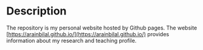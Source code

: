 # Description

The repository is my personal website hosted by Github pages. The website [https://arainbilal.github.io/](https://arainbilal.github.io/) provides information about my research and teaching profile.


